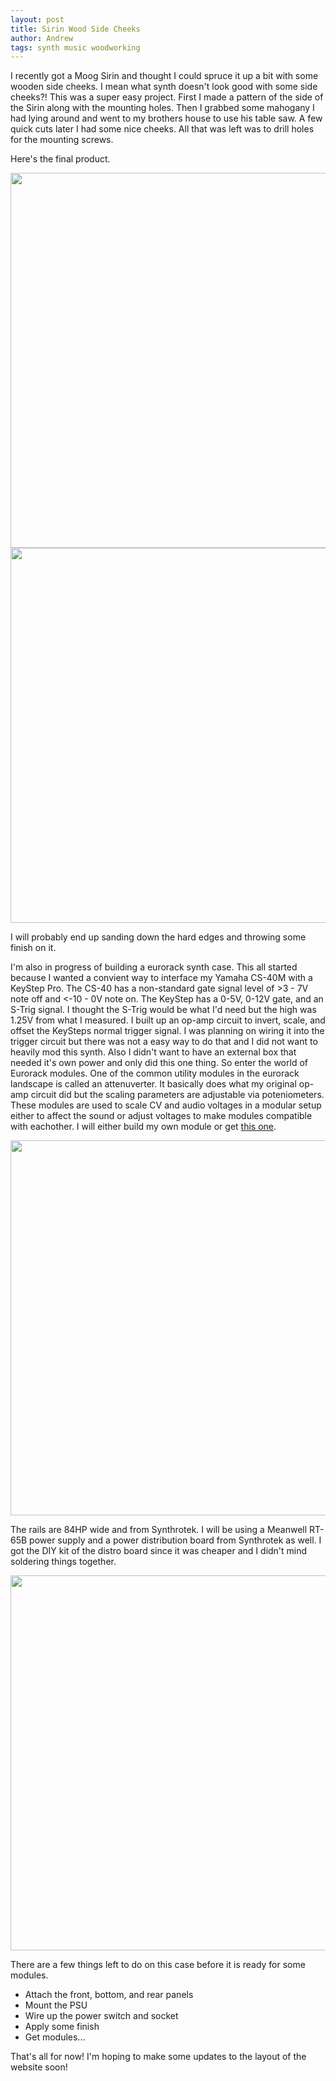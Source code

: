 ```yaml
---
layout: post
title: Sirin Wood Side Cheeks 
author: Andrew
tags: synth music woodworking
---
```


I recently got a Moog Sirin and thought I could spruce it up a bit with some wooden side cheeks. I mean what synth doesn't look good with some side cheeks?! This was a super easy project. First I made a pattern of the side of the Sirin along with the mounting holes. Then I grabbed some mahogany I had lying around and went to my brothers house to use his table saw. A few quick cuts later I had some nice cheeks. All that was left was to drill holes for the mounting screws. 

Here's the final product. 

<img src="https://lh3.googleusercontent.com/pw/ACtC-3dCv2yXj659nUx8tFkbx7-d5wLJaqBzCcfsg4Hx2z0h-aEmqSp5hgo4djkLG5J1sR44Yxjc6Gl4KHSEUVhkF6CeXBiMrvKr5S5b2gqwGt9RNrRTA7pjXRinkPTMrjUM247Prf0c7SVs3IyDSd_xMLIu2A=w2032-h1524-no?authuser=0" width="600">

<img src="https://lh3.googleusercontent.com/pw/ACtC-3ckh6mEwXc6ZrCVYgmY4mKZtmZYy5aQXYxMwwVq_QL_dC2yOthM-rNU92_4QVB4ytao_zjbr-pdqyB1tE53YIMiKm2_IBUTSA7NyN7US5bg3iQEXuYpmoQvq3u0uGTUCIdnamLYXoWeWz65nFDAZQP-ng=w1144-h1524-no?authuser=0" width="600">

I will probably end up sanding down the hard edges and throwing some finish on it. 

I'm also in progress of building a eurorack synth case. This all started because I wanted a convient way to interface my Yamaha CS-40M with a KeyStep Pro. The CS-40 has a non-standard gate signal level of >3 - 7V note off and <-10 - 0V note on. The KeyStep has a 0-5V, 0-12V gate, and an S-Trig signal. I thought the S-Trig would be what I'd need but the high was 1.25V from what I measured. I built up an op-amp circuit to invert, scale, and offset the KeySteps normal trigger signal. I was planning on wiring it into the trigger circuit but there was not a easy way to do that and I did not want to heavily mod this synth. Also I didn't want to have an external box that needed it's own power and only did this one thing. So enter the world of Eurorack modules. One of the common utility modules in the eurorack landscape is called an attenuverter. It basically does what my original op-amp circuit did but the scaling parameters are adjustable via poteniometers. These modules are used to scale CV and audio voltages in a modular setup either to affect the sound or adjust voltages to make modules compatible with eachother. I will either build my own module or get [this one](https://busycircuits.com/alm010/).

<img src="https://lh3.googleusercontent.com/pw/ACtC-3f0-zgxZi06It_oimri5sIj3bD5BvtmGwxdCTRYsMsNZhUGn0CKvE1rALPdkrumbOecJ-fGZw-QuKOj1dBriUxsl6sMmOEql3cmvLmc8N-xZ5weQBkWHNdFo2CV7klwzqvjpQPE1VJekYKOuNrHRxAL9w=w1144-h1524-no?authuser=0" width="600">

The rails are 84HP wide and from Synthrotek. I will be using a Meanwell RT-65B power supply and a power distribution board from Synthrotek as well. I got the DIY kit of the distro board since it was cheaper and I didn't mind soldering things together. 

<img src="https://lh3.googleusercontent.com/pw/ACtC-3cnk39X-qMY5QX0-5EckaJ5aEkxYsPff6W0janba5V6S3P0pFSeX8sr334nxacw7NwoAaCae1f2VH2z3CDcKybY8DtjedKHX1vndYKGp-ndnDom1Tch9Fim9bJFaW2sh3S17zyXJlVMy2QwAPMkLhpkSQ=w2032-h1524-no?authuser=0" width="600">

There are a few things left to do on this case before it is ready for some modules.
* Attach the front, bottom, and rear panels
* Mount the PSU
* Wire up the power switch and socket
* Apply some finish
* Get modules...

That's all for now! I'm hoping to make some updates to the layout of the website soon! 
